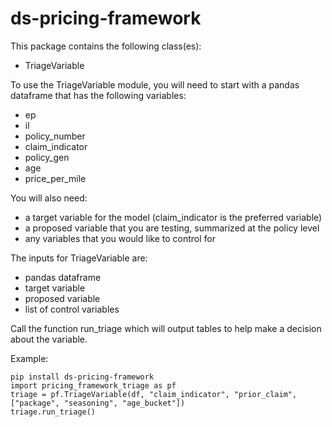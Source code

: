 # ds-pricing-framework

This package contains the following class(es):
- TriageVariable

To use the TriageVariable module, you will need to start with a pandas dataframe that has the following variables:
- ep
- il
- policy_number
- claim_indicator
- policy_gen
- age
- price_per_mile

You will also need:
- a target variable for the model (claim_indicator is the preferred variable)
- a proposed variable that you are testing, summarized at the policy level
- any variables that you would like to control for

The inputs for TriageVariable are:
- pandas dataframe
- target variable
- proposed variable
- list of control variables

Call the function run_triage which will output tables to help make a decision about the variable.

Example:
```
pip install ds-pricing-framework
import pricing_framework_triage as pf
triage = pf.TriageVariable(df, "claim_indicator", "prior_claim", ["package", "seasoning", "age_bucket"])
triage.run_triage()
```